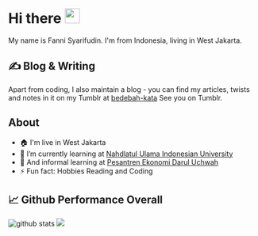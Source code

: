 # Hi there <img src="https://raw.githubusercontent.com/MartinHeinz/MartinHeinz/master/wave.gif" width="30px">


<!--**fs-15/fs-15** is a ✨ _special_ ✨ repository because its `README.md` (this file) appears on your GitHub profile. 
Here are some ideas to get you started:-->

My name is Fanni Syarifudin. I'm from Indonesia, living in West Jakarta.

## &#x270d; Blog & Writing

Apart from coding, I also maintain a blog - you can find my articles, twists and notes in it on my Tumblr at [bedebah-kata](https://bedebah-kata.tumblr) See you on Tumblr.

## About
- 🏠 I'm live in West Jakarta
- 🏫 I’m currently learning at [Nahdlatul Ulama Indonesian University](https://unusia.ac.id)
- 🏬 And informal learning at [Pesantren Ekonomi Darul Uchwah](https://hobindonesia.id)
- ⚡ Fun fact: Hobbies Reading and Coding

## &#x1f4c8; Github Performance Overall

![github stats](https://github-readme-stats.vercel.app/api?username=fs-15&html&title_color=ffffff&text_color=c9cacc&icon_color=2bbc8a&bg_color=1d1f21")
<img src="https://github-readme-stats.vercel.app/api/top-langs/?username=fs-15&html&title_color=ffffff&text_color=c9cacc&icon_color=2bbc8a&bg_color=1d1f21">
